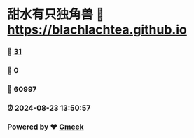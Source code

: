 # 甜水有只独角兽 :link: https://blachlachtea.github.io 
### :page_facing_up: [31](https://blachlachtea.github.io/tag.html) 
### :speech_balloon: 0 
### :hibiscus: 60997 
### :alarm_clock: 2024-08-23 13:50:57 
### Powered by :heart: [Gmeek](https://github.com/Meekdai/Gmeek)
